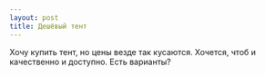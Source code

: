 ```yaml
---
layout: post 
title: Дешёвый тент 
--- 
```

Хочу купить тент, но цены везде так кусаются. Хочется, чтоб и качественно и доступно. Есть варианты?